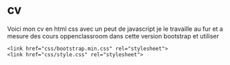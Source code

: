 # cv

Voici mon cv en html css avec un peut de javascript je le travaille au fur et a mesure des cours oppenclassroom 
dans cette version bootstrap et utiliser 
    <script src="js/jquery.min.js"></script>
    <script src="js/jQuery.progBar.js"></script>

    <link href="css/bootstrap.min.css" rel="stylesheet">
    <link href="css/style.css" rel="stylesheet">
